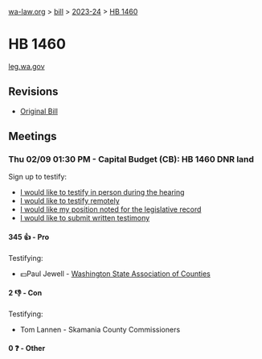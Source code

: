 [wa-law.org](/) > [bill](/bill/) > [2023-24](/bill/2023-24/) > [HB 1460](/bill/2023-24/hb/1460/)

# HB 1460
[leg.wa.gov](https://app.leg.wa.gov/billsummary?BillNumber=1460&Year=2023&Initiative=false)

## Revisions
* [Original Bill](1/)

## Meetings
### Thu 02/09 01:30 PM - Capital Budget (CB): HB 1460 DNR land
Sign up to testify:
* [I would like to testify in person during the hearing](https://app.leg.wa.gov/csi/Testifier/Add?chamber=House&mId=30641&aId=150870&caId=21201&tId=1)
* [I would like to testify remotely](https://app.leg.wa.gov/csi/Testifier/Add?chamber=House&mId=30641&aId=150870&caId=21201&tId=2)
* [I would like my position noted for the legislative record](https://app.leg.wa.gov/csi/Testifier/Add?chamber=House&mId=30641&aId=150870&caId=21201&tId=3)
* [I would like to submit written testimony](https://app.leg.wa.gov/csi/Testifier/Add?chamber=House&mId=30641&aId=150870&caId=21201&tId=4)

#### 345 👍 - Pro
Testifying:
* 💵Paul Jewell - [Washington State Association of Counties](/org/washington_state_association_of_counties/)

#### 2 👎 - Con
Testifying:
* Tom Lannen - Skamania County Commissioners

#### 0 ❓ - Other
